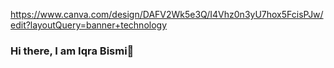 https://www.canva.com/design/DAFV2Wk5e3Q/I4Vhz0n3yU7hox5FcisPJw/edit?layoutQuery=banner+technology
### Hi there, I am Iqra Bismi👋


<!--
**iqrabismii/iqrabismii** is a ✨ _special_ ✨ repository because its `README.md` (this file) appears on your GitHub profile.

Here are some ideas to get you started:

- 🔭 I’m currently working on ...
- 🌱 I’m currently learning ...
- 👯 I’m looking to collaborate on ...
- 🤔 I’m looking for help with ...
- 💬 Ask me about ...
- 📫 How to reach me: ...
- 😄 Pronouns: ...
- ⚡ Fun fact: ...
-->
